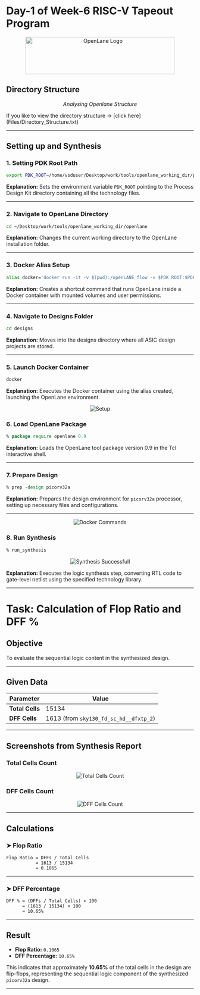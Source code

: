 
# Day-1 of Week-6 RISC-V Tapeout Program

<p align="center">
  <img src="Images/openlane_logo.png" alt="OpenLane Logo" width="400" height="100">
</p>

## Directory Structure

<p align="center">
  <img src="Images/opening_directory.png" alt center="Analysing Openlane Directory">
  <br>
  <em>Analysing Openlane Structure</em>
</p>
If you like to view the directory structure →
[click here](Files/Directory_Structure.txt)


---

## Setting up and Synthesis

### 1. Setting PDK Root Path
```bash
export PDK_ROOT=/home/vsduser/Desktop/work/tools/openlane_working_dir/pdks
```

**Explanation:** Sets the environment variable `PDK_ROOT` pointing to the Process Design Kit directory containing all the technology files.

---

### 2. Navigate to OpenLane Directory
```bash
cd ~/Desktop/work/tools/openlane_working_dir/openlane
```

**Explanation:** Changes the current working directory to the OpenLane installation folder.

---

### 3. Docker Alias Setup
```bash
alias docker='docker run -it -v $(pwd):/openLANE_flow -v $PDK_ROOT:$PDK_ROOT -e PDK_ROOT=$PDK_ROOT -u $(id -u $USER):$(id -g $USER) efabless/openlane:v0.21'
```

**Explanation:** Creates a shortcut command that runs OpenLane inside a Docker container with mounted volumes and user permissions.

---

### 4. Navigate to Designs Folder
```bash
cd designs
```

**Explanation:** Moves into the designs directory where all ASIC design projects are stored.

---

### 5. Launch Docker Container
```bash
docker
```

**Explanation:** Executes the Docker container using the alias created, launching the OpenLane environment.

<p align="center">
  <img src="Images/setup.png" alt="Setup">
</p>

### 6. Load OpenLane Package
```tcl
% package require openlane 0.9
```

**Explanation:** Loads the OpenLane tool package version 0.9 in the Tcl interactive shell.

---

### 7. Prepare Design
```tcl
% prep -design picorv32a
```

**Explanation:** Prepares the design environment for `picorv32a` processor, setting up necessary files and configurations.

---

<p align="center">
  <img src="Images/docker_commands.png" alt="Docker Commands">
</p>

### 8. Run Synthesis
```tcl
% run_synthesis
```
<p align="center">
  <img src="Images/synthesis_success.png" alt="Synthesis Successfull">
</p>

**Explanation:** Executes the logic synthesis step, converting RTL code to gate-level netlist using the specified technology library.

---

# Task: Calculation of Flop Ratio and DFF %

## Objective
To evaluate the sequential logic content in the synthesized design.

---

## Given Data

| Parameter | Value |
|-----------|-------|
| **Total Cells** | 15134 |
| **DFF Cells** | 1613 (from `sky130_fd_sc_hd__dfxtp_2`) |

---

## Screenshots from Synthesis Report

### Total Cells Count
<p align="center">
  <img src="Images/cells_count.png" alt="Total Cells Count">
</p>

### DFF Cells Count
<p align="center">
  <img src="Images/dfxtp.png" alt="DFF Cells Count">
</p>

---

## Calculations

### ➤ Flop Ratio

```
Flop Ratio = DFFs / Total Cells
           = 1613 / 15134
           ≈ 0.1065
```

---

### ➤ DFF Percentage

```
DFF % = (DFFs / Total Cells) × 100
      = (1613 / 15134) × 100
      ≈ 10.65%
```

---

## Result

- **Flop Ratio:** `0.1065`
- **DFF Percentage:** `10.65%`

This indicates that approximately **10.65%** of the total cells in the design are flip-flops, representing the sequential logic component of the synthesized `picorv32a` design.

---
